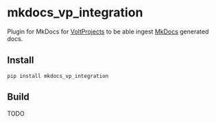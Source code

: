 # mkdocs_vp_integration

Plugin for MkDocs for [VoltProjects](https://github.com/Voltstro/VoltProjects) to be able ingest [MkDocs](https://www.mkdocs.org/) generated docs.

## Install

```
pip install mkdocs_vp_integration
```

## Build

TODO
